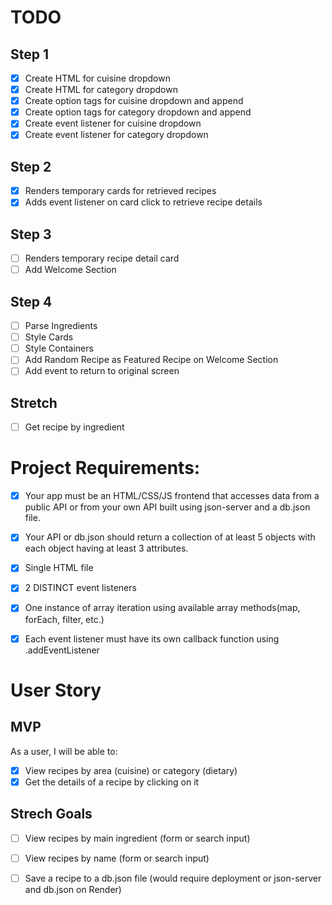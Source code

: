 # TODO
## Step 1
- [x]   Create HTML for cuisine dropdown
- [x]   Create HTML for category dropdown
- [x]   Create option tags for cuisine dropdown and append
- [x]   Create option tags for category dropdown and append
- [x]   Create event listener for cuisine dropdown
- [x]   Create event listener for category dropdown
  
## Step 2
- [x]   Renders temporary cards for retrieved recipes
- [x]   Adds event listener on card click to retrieve recipe details

## Step 3
- [ ]   Renders temporary recipe detail card
- [ ]   Add Welcome Section
  
## Step 4
- [ ]   Parse Ingredients
- [ ]   Style Cards
- [ ]   Style Containers
- [ ]   Add Random Recipe as Featured Recipe on Welcome Section
- [ ]   Add event to return to original screen

## Stretch
- [ ]   Get recipe by ingredient

# Project Requirements:

- [x]   Your app must be an HTML/CSS/JS frontend that accesses data from a public API or from your own API built using json-server and a db.json file.
- [x]   Your API or db.json should return a collection of at least 5 objects with each object having at least 3 attributes.
- [x]   Single HTML file
- [x]   2 DISTINCT event listeners
- [x]   One instance of array iteration using available array methods(map, forEach, filter, etc.)
- [x]   Each event listener must have its own callback function using .addEventListener



# User Story

## MVP
As a user, I will be able to:
- [x]   View recipes by area (cuisine) or category (dietary)
- [x]   Get the details of a recipe by clicking on it

## Strech Goals
- [ ]   View recipes by main ingredient (form or search input)
- [ ]   View recipes by name (form or search input)
- [ ]   Save a recipe to a db.json file (would require deployment or json-server and db.json on Render)  

